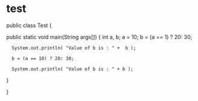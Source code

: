 # test
public class Test {

   public static void main(String args[]) {
      int a, b;
      a = 10;
      b = (a == 1) ? 20: 30;
      
      System.out.println( "Value of b is : " +  b );

      b = (a == 10) ? 20: 30;
      
      System.out.println( "Value of b is : " + b );
   }
   
}
